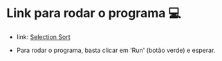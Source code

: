<h1> Link para rodar o programa 	💻</h1>

- link: [Selection Sort](https://replit.com/@danielkenzo/Selection-Sort?v=1)

- Para rodar o programa, basta clicar em 'Run' (botão verde) e esperar.
